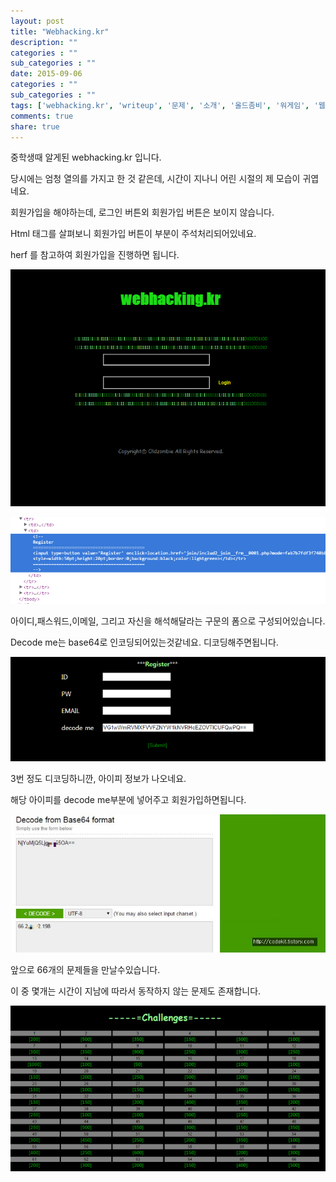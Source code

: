 ```yaml
---
layout: post
title: "Webhacking.kr"
description: ""
categories : ""
sub_categories : ""
date: 2015-09-06
categories : ""
sub_categories : ""
tags: ['webhacking.kr', 'writeup', '문제', '소개', '올드좀비', '워게임', '웹보아', '웹해킹', '웹해킹케이알', '해킹', '회원가입']
comments: true
share: true
---
```


중학생때 알게된 webhacking.kr 입니다.

당시에는 엄청 열의를 가지고 한 것 같은데, 시간이 지나니 어린 시절의 제 모습이 귀엽네요.

  

회원가입을 해야하는데, 로그인 버튼외 회원가입 버튼은 보이지 않습니다.

Html 태그를 살펴보니 회원가입 버튼이 부분이 주석처리되어있네요.

herf 를 참고하여 회원가입을 진행하면 됩니다.

  

  

![](/assets/images/posts/73/2728C43555EC0AFA3C4539.PNG)

  

  

  

![](/assets/images/posts/73/2770DB3755EC0B37015CC7.PNG)

  

  

아이디,패스워드,이메일, 그리고 자신을 해석해달라는 구문의 폼으로 구성되어있습니다.

Decode me는 base64로 인코딩되어있는것같네요. 디코딩해주면됩니다.

  

  

![](/assets/images/posts/73/2744F54255EC0B9018BD72.PNG)

  

  

3번 정도 디코딩하니깐, 아이피 정보가 나오네요.

해당 아이피를 decode me부분에 넣어주고 회원가입하면됩니다.

  

  

![](/assets/images/posts/73/24023F4155EC0CC425255A.JPEG)

  

  

앞으로 66개의 문제들을 만날수있습니다.

이 중 몇개는 시간이 지남에 따라서 동작하지 않는 문제도 존재합니다.

  

  

![](/assets/images/posts/73/26403B3355EC0D070B8D9B.PNG)

  

  

